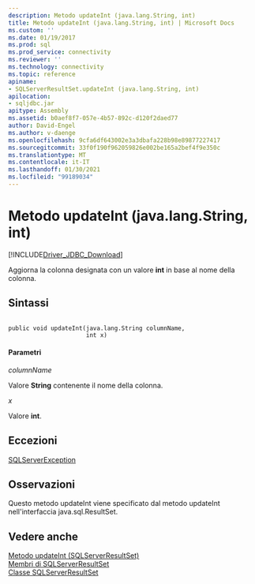 ```yaml
---
description: Metodo updateInt (java.lang.String, int)
title: Metodo updateInt (java.lang.String, int) | Microsoft Docs
ms.custom: ''
ms.date: 01/19/2017
ms.prod: sql
ms.prod_service: connectivity
ms.reviewer: ''
ms.technology: connectivity
ms.topic: reference
apiname:
- SQLServerResultSet.updateInt (java.lang.String, int)
apilocation:
- sqljdbc.jar
apitype: Assembly
ms.assetid: b0aef8f7-057e-4b57-892c-d120f2daed77
author: David-Engel
ms.author: v-daenge
ms.openlocfilehash: 9cfa6df643002e3a3dbafa228b98e89877227417
ms.sourcegitcommit: 33f0f190f962059826e002be165a2bef4f9e350c
ms.translationtype: MT
ms.contentlocale: it-IT
ms.lasthandoff: 01/30/2021
ms.locfileid: "99189034"
---
```

# <a name="updateint-method-javalangstring-int"></a>Metodo updateInt (java.lang.String, int)
[!INCLUDE[Driver_JDBC_Download](../../../includes/driver_jdbc_download.md)]

  Aggiorna la colonna designata con un valore **int** in base al nome della colonna.  
  
## <a name="syntax"></a>Sintassi  
  
```  
  
public void updateInt(java.lang.String columnName,  
                      int x)  
```  
  
#### <a name="parameters"></a>Parametri  
 *columnName*  
  
 Valore **String** contenente il nome della colonna.  
  
 *x*  
  
 Valore **int**.  
  
## <a name="exceptions"></a>Eccezioni  
 [SQLServerException](../../../connect/jdbc/reference/sqlserverexception-class.md)  
  
## <a name="remarks"></a>Osservazioni  
 Questo metodo updateInt viene specificato dal metodo updateInt nell'interfaccia java.sql.ResultSet.  
  
## <a name="see-also"></a>Vedere anche  
 [Metodo updateInt &#40;SQLServerResultSet&#41;](../../../connect/jdbc/reference/updateint-method-sqlserverresultset.md)   
 [Membri di SQLServerResultSet](../../../connect/jdbc/reference/sqlserverresultset-members.md)   
 [Classe SQLServerResultSet](../../../connect/jdbc/reference/sqlserverresultset-class.md)  
  
  
